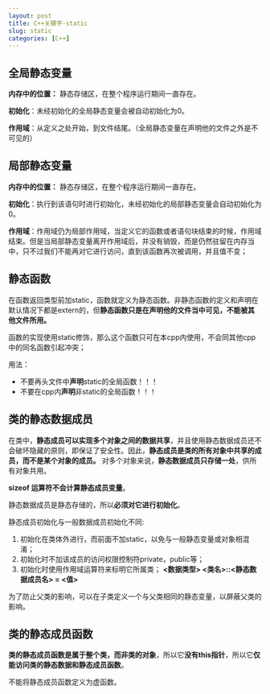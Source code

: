 ```yaml
---
layout: post
title: C++关键字-static
slug: static
categories: [C++]
---
```


## 全局静态变量
**内存中的位置：** 静态存储区，在整个程序运行期间一直存在。

**初始化**：未经初始化的全局静态变量会被自动初始化为0。

**作用域**：从定义之处开始，到文件结尾。（全局静态变量在声明他的文件之外是不可见的）

## 局部静态变量
**内存中的位置：** 静态存储区，在整个程序运行期间一直存在。

**初始化**：执行到该语句时进行初始化，未经初始化的局部静态变量会自动初始化为0。

**作用域**：作用域仍为局部作用域，当定义它的函数或者语句块结束的时候，作用域结束。但是当局部静态变量离开作用域后，并没有销毁，而是仍然驻留在内存当中，只不过我们不能再对它进行访问，直到该函数再次被调用，并且值不变；

## 静态函数
在函数返回类型前加static，函数就定义为静态函数。非静态函数的定义和声明在默认情况下都是extern的，但**静态函数只是在声明他的文件当中可见，不能被其他文件所用。**

函数的实现使用static修饰，那么这个函数只可在本cpp内使用，不会同其他cpp中的同名函数引起冲突；

用法：
+ 不要再头文件中**声明**static的全局函数！！！
+ 不要在cpp内**声明**非static的全局函数！！！

## 类的静态数据成员
在类中，**静态成员可以实现多个对象之间的数据共享**，并且使用静态数据成员还不会破坏隐藏的原则，即保证了安全性。因此，**静态成员是类的所有对象中共享的成员，而不是某个对象的成员。**
对多个对象来说，**静态数据成员只存储一处**，供所有对象共用。

**sizeof 运算符不会计算静态成员变量**。

静态数据成员是静态存储的，所以**必须对它进行初始化**。

静态成员初始化与一般数据成员初始化不同:
1. 初始化在类体外进行，而前面不加static，以免与一般静态变量或对象相混淆；
2. 初始化时不加该成员的访问权限控制符private，public等；       
3. 初始化时使用作用域运算符来标明它所属类；
**<数据类型> <类名>::<静态数据成员名> = <值>**

为了防止父类的影响，可以在子类定义一个与父类相同的静态变量，以屏蔽父类的影响。
## 类的静态成员函数
**类的静态成员函数是属于整个类，而非类的对象**，所以它**没有this指针**，所以它**仅能访问类的静态数据和静态成员函数**。

不能将静态成员函数定义为虚函数。
